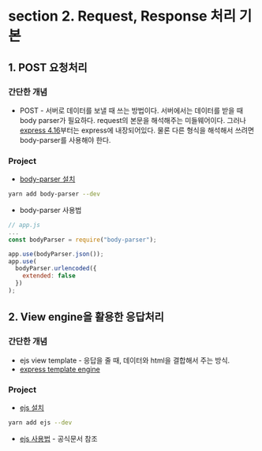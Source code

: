 # section 2. Request, Response 처리 기본

## 1. POST 요청처리

### 간단한 개념

- POST - 서버로 데이터를 보낼 때 쓰는 방법이다. 서버에서는 데이터를 받을 때 body parser가 필요하다. request의 본문을 해석해주는 미들웨어이다.
  그러나 [express 4.16](http://expressjs.com/en/4x/api.html#express.json)부터는 express에 내장되어있다. 물론 다른 형식을 해석해서 쓰려면 body-parser를 사용해야 한다.

### Project

- [body-parser 설치](https://github.com/expressjs/body-parser)

```bash
yarn add body-parser --dev
```

- body-parser 사용법

```javascript
// app.js
...
const bodyParser = require("body-parser");

app.use(bodyParser.json());
app.use(
  bodyParser.urlencoded({
    extended: false
  })
);
```

## 2. View engine을 활용한 응답처리

### 간단한 개념

- ejs view template - 응답을 줄 때, 데이터와 html을 결합해서 주는 방식.
- [express template engine](http://expressjs.com/en/guide/using-template-engines.html)

### Project

- [ejs 설치](https://github.com/mde/ejs)

```bash
yarn add ejs --dev
```

- [ejs 사용법](https://github.com/mde/ejs#example) - 공식문서 참조
